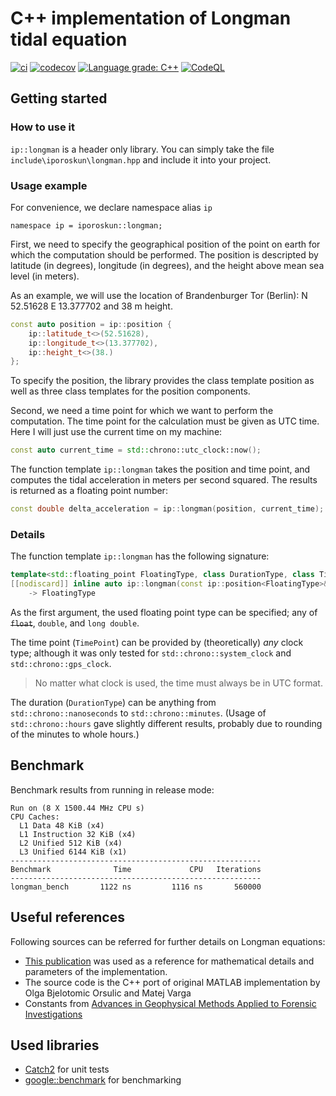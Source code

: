 # C++ implementation of Longman tidal equation

[![ci](https://github.com/iporoskun/longman/actions/workflows/ci.yml/badge.svg)](https://github.com/iporoskun/longman/actions/workflows/ci.yml)
[![codecov](https://codecov.io/gh/iporoskun/longman/branch/main/graph/badge.svg)](https://codecov.io/gh/iporoskun/longman)
[![Language grade: C++](https://img.shields.io/lgtm/grade/cpp/github/cpp-best-practices/gui_starter_template)](https://lgtm.com/projects/g/cpp-best-practices/gui_starter_template/context:cpp)
[![CodeQL](https://github.com/iporoskun/longman/actions/workflows/codeql-analysis.yml/badge.svg)](https://github.com/iporoskun/longman/actions/workflows/codeql-analysis.yml)


## Getting started

### How to use it

`ip::longman` is a header only library. You can simply take the file `include\iporoskun\longman.hpp` and include it into your project.


### Usage example

For convenience, we declare namespace alias `ip`
```
namespace ip = iporoskun::longman;
```

First, we need to specify the geographical position of the point on earth for which the computation should be performed. The position is descripted by latitude (in degrees), longitude (in degrees), and the height above mean sea level (in meters). 

As an example, we will use the location of Brandenburger Tor (Berlin): N 52.51628 E 13.377702 and 38 m height. 

```cpp
const auto position = ip::position {
    ip::latitude_t<>(52.51628),
    ip::longitude_t<>(13.377702),
    ip::height_t<>(38.)
};
```
To specify the position, the library provides the class template position as well as three class templates for the position components. 

Second, we need a time point for which we want to perform the computation. The time point for the calculation must be given as UTC time. Here I will just use the current time on my machine:
```cpp
const auto current_time = std::chrono::utc_clock::now();
```

The function template `ip::longman` takes the position and time point, and computes the tidal acceleration in meters per second squared. The results is returned as a floating point number: 
```cpp
const double delta_acceleration = ip::longman(position, current_time);
```

### Details

The function template `ip::longman` has the following signature:
```cpp
template<std::floating_point FloatingType, class DurationType, class TimePoint>
[[nodiscard]] inline auto ip::longman(const ip::position<FloatingType>& position, const TimePoint& utc_time)
	-> FloatingType
```

As the first argument, the used floating point type can be specified; any of ~~`float`~~, `double`, and `long double`. 

The time point (`TimePoint`) can be provided by (theoretically) *any* clock type; although it was only tested for `std::chrono::system_clock` and `std::chrono::gps_clock`. 
> No matter what clock is used, the time must always be in UTC format. 


The duration (`DurationType`) can be anything from `std::chrono::nanoseconds` to `std::chrono::minutes`. (Usage of ` std::chrono::hours` gave slightly different results, probably due to rounding of the minutes to whole hours.)


## Benchmark 

Benchmark results from running in release mode:
```
Run on (8 X 1500.44 MHz CPU s)
CPU Caches:
  L1 Data 48 KiB (x4)
  L1 Instruction 32 KiB (x4)
  L2 Unified 512 KiB (x4)
  L3 Unified 6144 KiB (x1)
--------------------------------------------------------
Benchmark              Time             CPU   Iterations
--------------------------------------------------------
longman_bench       1122 ns         1116 ns       560000
```


## Useful references

Following sources can be referred for further details on Longman equations:

* [This publication](https://sbgf.org.br/revista/index.php/rbgf/article/viewFile/793/416) was used as a reference for mathematical details and parameters of the implementation.
* The source code is the C++ port of original MATLAB implementation by Olga Bjelotomic Orsulic and Matej Varga      
* Constants from [Advances in Geophysical Methods Applied to Forensic Investigations](https://shorturl.at/azJ49)


## Used libraries

* [Catch2](https://github.com/catchorg/Catch2/) for unit tests
* [google::benchmark](https://github.com/google/benchmark) for benchmarking